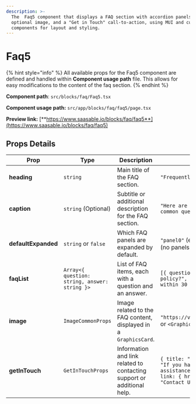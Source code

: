 ```yaml
---
description: >-
  The  Faq5 component that displays a FAQ section with accordion panels, an
  optional image, and a "Get in Touch" call-to-action, using MUI and custom
  components for layout and styling.
---
```


# Faq5

{% hint style="info" %}
All available props for the Faq5 component are defined and handled within **Component usage path** file. This allows for easy modifications to the content of the faq section.
{% endhint %}

**Component path**: `src/blocks/faq/Faq5.tsx`

**Component usage path:**  `src/app/blocks/faq/faq5/page.tsx`

**Preview link:** [**https://www.saasable.io/blocks/faq/faq5**](https://www.saasable.io/blocks/faq/faq5)

## Props Details

| Prop                | Type                                          | Description                                                            | Displayed as                                                                                                                                                                  |
| ------------------- | --------------------------------------------- | ---------------------------------------------------------------------- | ----------------------------------------------------------------------------------------------------------------------------------------------------------------------------- |
| **heading**         | `string`                                      | Main title of the FAQ section.                                         | `"Frequently Asked Questions"`                                                                                                                                                |
| **caption**         | `string` (Optional)                           | Subtitle or additional description for the FAQ section.                | `"Here are answers to some of the most common questions we receive."`                                                                                                         |
| **defaultExpanded** | `string` or `false`                           | Which FAQ panels are expanded by default.                              | `"panel0"` (expands the first panel) or `false` (no panels expanded by default)                                                                                               |
| **faqList**         | `Array<{ question: string, answer: string }>` | List of FAQ items, each with a question and an answer.                 | `[{ question: "What is your return policy?", answer: "You can return items within 30 days of purchase." }, ...]`                                                              |
| **image**           | `ImageCommonProps`                            | Image related to the FAQ content, displayed in a `GraphicsCard`.       | `"https://via.placeholder.com/400x300.png"` or `<GraphicsImage {...{ image }} />`                                                                                             |
| **getInTouch**      | `GetInTouchProps`                             | Information and link related to contacting support or additional help. | `{ title: "Need More Help?", description: "If you have further questions or need assistance, feel free to contact us.", link: { href: "/contact", children: "Contact Us" } }` |
